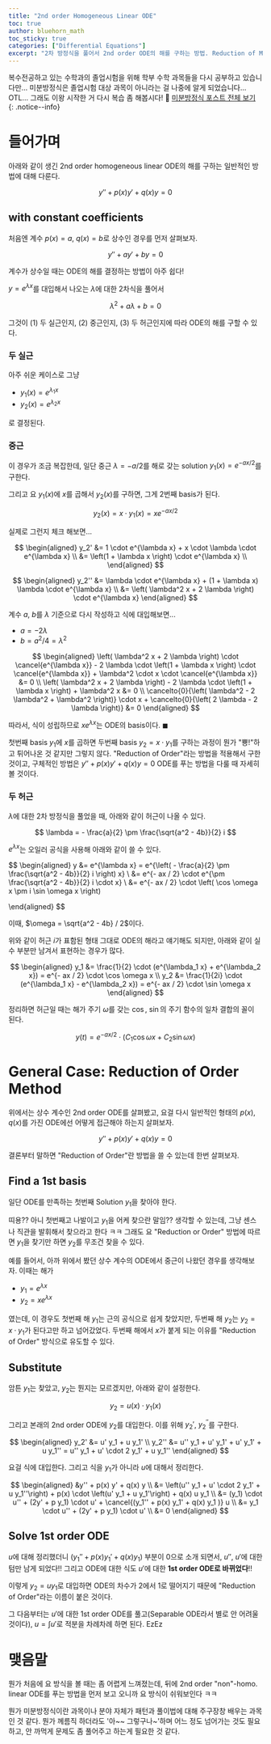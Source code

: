 ```yaml
---
title: "2nd order Homogeneous Linear ODE"
toc: true
author: bluehorn_math
toc_sticky: true
categories: ["Differential Equations"]
excerpt: "2차 방정식을 풀어서 2nd order ODE의 해를 구하는 방법. Reduction of Method로 2nd order ODE를 1st order ODE로 변환하는 방법에 대해."
---
```


복수전공하고 있는 수학과의 졸업시험을 위해 학부 수학 과목들을 다시 공부하고 있습니다만... 미분방정식은 졸업시험 대상 과목이 아니라는 걸 나중에 알게 되었습니다... OTL... 그래도 이왕 시작한 거 다시 복습 좀 해봅시다! 🏃 [미분방정식 포스트 전체 보기](/categories/differential-equations)
{: .notice--info}

# 들어가며

아래와 같이 생긴 2nd order homogeneous linear ODE의 해를 구하는 일반적인 방법에 대해 다룬다.

<div class="definition" markdown="1">

$$
y'' + p(x) y' + q(x) y = 0
$$

</div>

## with constant coefficients

처음엔 계수 $p(x) = a$, $q(x) = b$로 상수인 경우를 먼저 살펴보자.

<div class="definition" markdown="1">

$$
y'' + a y' + b y = 0
$$

</div>

계수가 상수일 때는 ODE의 해를 결정하는 방법이 아주 쉽다!

$y = e^{\lambda x}$를 대입해서 나오는 $\lambda$에 대한 2차식을 풀어서

$$
\lambda^2 + a \lambda + b = 0
$$

그것이 (1) 두 실근인지, (2) 중근인지, (3) 두 허근인지에 따라 ODE의 해를 구할 수 있다.

### 두 실근

아주 쉬운 케이스로 그냥

- $y_1(x) = e^{\lambda_1 x}$
- $y_2(x) = e^{\lambda_2 x}$

로 결정된다.

### 중근

이 경우가 조금 복잡한데, 일단 중근 $\lambda = - a / 2$를 해로 갖는 solution $y_1(x) = e^{- a x / 2}$를 구한다.

그리고 요 $y_1(x)$에 $x$를 곱해서 $y_2(x)$를 구하면, 그게 2번째 basis가 된다.

$$
y_2(x) = x \cdot y_1(x) = x e^{- a x/ 2}
$$

실제로 그런지 체크 해보면...


<div class="definition" markdown="1">

$$
\begin{aligned}
y_2'
&= 1 \cdot e^{\lambda x} + x \cdot \lambda \cdot e^{\lambda x} \\
&= \left(1 + \lambda x \right) \cdot e^{\lambda x} \\
\end{aligned}
$$

$$
\begin{aligned}
y_2''
&= \lambda \cdot e^{\lambda x} + (1 + \lambda x) \lambda \cdot e^{\lambda x} \\
&= \left( \lambda^2 x + 2 \lambda \right) \cdot e^{\lambda x}
\end{aligned}
$$

계수 $a$, $b$를 $\lambda$ 기준으로 다시 작성하고 식에 대입해보면...

- $a = - 2 \lambda$
- $b = a^2 / 4 = \lambda^2$

$$
\begin{aligned}
\left( \lambda^2 x + 2 \lambda \right) \cdot \cancel{e^{\lambda x}} - 2 \lambda \cdot \left(1 + \lambda x \right) \cdot \cancel{e^{\lambda x}} + \lambda^2 \cdot x \cdot \cancel{e^{\lambda x}} &= 0 \\
\left( \lambda^2 x + 2 \lambda \right) - 2 \lambda \cdot \left(1 + \lambda x \right) + \lambda^2 x &= 0 \\
\cancelto{0}{\left( \lambda^2 - 2 \lambda^2 + \lambda^2 \right)} \cdot x + \cancelto{0}{\left( 2 \lambda - 2 \lambda \right)} &= 0
\end{aligned}
$$

따라서, 식이 성립하므로 $x e^{\lambda x}$는 ODE의 basis이다. $\blacksquare$

</div>

첫번째 basis $y_1$에 $x$를 곱하면 두번째 basis $y_2 = x \cdot y_1$를 구하는 과정이 뭔가 "뿅!"하고 튀어나온 것 같지만 그렇지 않다. "Reduction of Order"라는 방법을 적용해서 구한 것이고, 구체적인 방법은 $y'' + p(x) y' + q(x) y = 0$ ODE를 푸는 방법을 다룰 때 자세히 볼 것이다.

### 두 허근

$\lambda$에 대한 2차 방정식을 풀었을 때, 아래와 같이 허근이 나올 수 있다.

$$
\lambda = - \frac{a}{2} \pm \frac{\sqrt{a^2 - 4b}}{2} i
$$

$e^{\lambda x}$는 오일러 공식을 사용해 아래와 같이 쓸 수 있다.

$$
\begin{aligned}
y
&= e^{\lambda x}
= e^{\left( - \frac{a}{2} \pm \frac{\sqrt{a^2 - 4b}}{2} i \right) x} \\
&= e^{- ax / 2} \cdot e^{\pm \frac{\sqrt{a^2 - 4b}}{2} i \cdot x} \\
&= e^{- ax / 2} \cdot \left( \cos \omega x \pm i \sin \omega x \right)

\end{aligned}
$$

이때, $\omega = \sqrt{a^2 - 4b} / 2$이다.

위와 같이 허근 $i$가 표함된 형태 그대로 ODE의 해라고 얘기해도 되지만, 아래와 같이 실수 부분만 남겨서 표현하는 경우가 많다.

$$
\begin{aligned}
y_1 &= \frac{1}{2} \cdot (e^{\lambda_1 x} + e^{\lambda_2 x}) = e^{- ax / 2} \cdot \cos \omega x \\
y_2 &= \frac{1}{2i} \cdot (e^{\lambda_1 x} - e^{\lambda_2 x}) = e^{- ax / 2} \cdot \sin \omega x
\end{aligned}
$$

정리하면 허근일 때는 해가 주기 $\omega$를 갖는 $\cos$, $\sin$의 주기 함수의 일차 결합의 꼴이 된다.

$$
y(t) = e^{- ax / 2} \cdot \left( C_1 \cos \omega x + C_2 \sin \omega x \right)
$$



# General Case: Reduction of Order Method

위에서는 상수 계수인 2nd order ODE를 살펴봤고, 요걸 다시 일반적인 형태의 $p(x)$, $q(x)$를 가진 ODE에선 어떻게 접근해야 하는지 살펴보자.

<div class="definition" markdown="1">

$$
y'' + p(x) y' + q(x) y = 0
$$

</div>

결론부터 말하면 "Reduction of Order"란 방법을 쓸 수 있는데 한번 살펴보자.

## Find a 1st basis

일단 ODE를 만족하는 첫번째 Solution $y_1$을 찾아야 한다.

띠용?? 아니 첫번째고 나발이고 $y_1$을 어케 찾으란 말임?? 생각할 수 있는데, 그냥 센스나 직관을 발휘해서 찾으라고 한다 ㅋㅋ 그래도 요 "Reduction or Order" 방법에 따르면 $y_1$을 찾기만 하면 $y_2$를 무조건 찾을 수 있다.

예를 들어서, 아까 위에서 봤던 상수 계수의 ODE에서 중근이 나왔던 경우를 생각해보자. 이때는 해가

- $y_1 = e^{\lambda x}$
- $y_2 = x e^{\lambda x}$

였는데, 이 경우도 첫번째 해 $y_1$는 근의 공식으로 쉽게 찾았지만, 두번째 해 $y_2$는 $y_2 = x \cdot y_1$가 된다고만 하고 넘어갔었다. 두번째 해에서 $x$가 붙게 되는 이유를 "Reduction of Order" 방식으로 유도할 수 있다.


## Substitute

암튼 $y_1$는 찾았고, $y_2$는 뭔지는 모르겠지만, 아래와 같이 설정한다.

$$
y_2 = u(x) \cdot y_1(x)
$$

그리고 본래의 2nd order ODE에 $y_2$를 대입한다. 이를 위해 $y_2'$, $y_2^{\prime\prime}$를 구한다.

$$
\begin{aligned}
y_2' &= u' y_1 + u y_1' \\
y_2'' &= u'' y_1 + u' y_1' + u' y_1' + u y_1'' = u'' y_1 + u' \cdot 2 y_1' + u y_1''
\end{aligned}
$$

요걸 식에 대입한다. 그리고 식을 $y_1$가 아니라 $u$에 대해서 정리한다.

$$
\begin{aligned}
&y'' + p(x) y' + q(x) y \\
&= \left(u'' y_1 + u' \cdot 2 y_1' + u y_1''\right) + p(x) \cdot \left(u' y_1 + u y_1'\right) + q(x) u y_1 \\
&= (y_1) \cdot u'' + (2y' + p y_1) \cdot u' + \cancel{(y_1'' + p(x) y_1' + q(x) y_1 )} u \\
&= y_1 \cdot u'' + (2y' + p y_1) \cdot u' \\
&= 0
\end{aligned}
$$

## Solve 1st order ODE

$u$에 대해 정리했더니 $(y_1'' + p(x) y_1' + q(x) y_1)$ 부분이 $0$으로 소개 되면서, $u''$, $u'$에 대한 텀만 남게 되었다!! 그리고 ODE에 대한 식도 $u'$에 대한 **1st order ODE로 바뀌었다**!!

이렇게 $y_2 = u y_1$로 대입하면 ODE의 차수가 2에서 1로 떨어지기 때문에 "Reduction of Order"라는 이름이 붙은 것이다.

그 다음부터는 $u'$에 대한 1st order ODE를 풀고(Separable ODE라서 별로 안 어려울 것이다), $u = \int u'$로 적분을 차례차례 하면 된다. EzEz


# 맺음말

뭔가 처음에 요 방식을 볼 때는 좀 어렵게 느껴졌는데, 뒤에 2nd order "non"-homo. linear ODE를 푸는 방법을 먼저 보고 오니까 요 방식이 쉬워보인다 ㅋㅋ

뭔가 미분방정식이란 과목이나 분야 자체가 패턴과 풀이법에 대해 주구장창 배우는 과목인 것 같다. 뭔가 께름직 하더라도 '아~~ 그렇구나~'하며 어느 정도 넘어가는 것도 필요하고, 안 까먹게 문제도 좀 풀어주고 하는게 필요한 것 같다.
